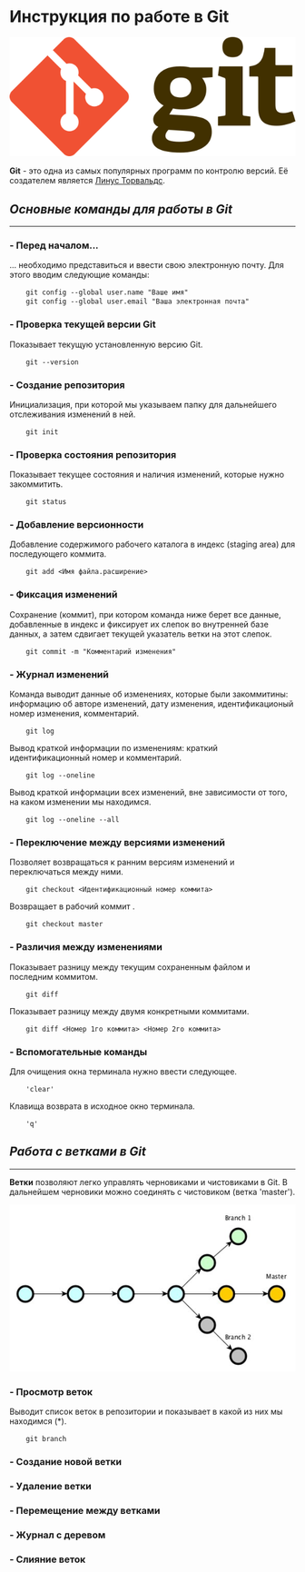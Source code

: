 # **Инструкция по работе в Git**

![Логотип Git](git.png)

**Git** - это одна из самых популярных программ по контролю версий. Её создателем является [Линус Торвальдс](https://ru.wikipedia.org/wiki/%D0%A2%D0%BE%D1%80%D0%B2%D0%B0%D0%BB%D1%8C%D0%B4%D1%81,_%D0%9B%D0%B8%D0%BD%D1%83%D1%81).

## *Основные команды для работы в Git*

---

### **- Перед началом...**

... необходимо представиться и ввести свою электронную почту. Для этого вводим следующие команды:

        git config --global user.name "Ваше имя"
        git config --global user.email "Ваша электронная почта"

### **- Проверка текущей версии Git**

Показывает текущую установленную версию Git.

        git --version

### **- Создание репозитория**

Инициализация, при которой мы указываем папку для дальнейшего отслеживания изменений в ней.

        git init

### **- Проверка состояния репозитория**

Показывает текущее состояния и наличия изменений, которые нужно закоммитить.

        git status

### **- Добавление версионности**

Добавление содержимого рабочего каталога в индекс (staging area) для последующего коммита.

        git add <Имя файла.расширение>


### **- Фиксация изменений**

Сохранение (коммит), при котором команда ниже берет все данные, добавленные в индекс и фиксирует их слепок во внутренней базе данных, а затем сдвигает текущей указатель ветки на этот слепок.

        git commit -m "Комментарий изменения"

### **- Журнал изменений**

Команда выводит данные об изменениях, которые были закоммитины: информацию об авторе изменений, дату изменения, идентификационый номер изменения, комментарий.

        git log

Вывод краткой информации по изменениям: краткий идентификационный номер и комментарий.

        git log --oneline

Вывод краткой информации всех изменений, вне зависимости от того, на каком изменении мы находимся.

        git log --oneline --all

### **- Переключение между версиями изменений**

Позволяет возвращаться к ранним версиям изменений и переключаться между ними.

        git checkout <Идентификационный номер коммита>

Возвращает в рабочий коммит .

        git checkout master

### **- Различия между изменениями**

Показывает разницу между текущим сохраненным файлом и последним коммитом.

        git diff

Показывает разницу между двумя конкретными коммитами.

        git diff <Номер 1го коммита> <Номер 2го коммита>

### **- Вспомогательные команды**

Для очищения окна терминала нужно ввести следующее.

        'clear'

Клавища возврата в исходное окно терминала.

        'q'

## *Работа с ветками в Git* 
---

**Ветки** позволяют легко управлять черновиками и чистовиками в Git. В дальнейшем черновики можно соединять с чистовиком (ветка 'master').

![Пример ветвления](branches.jpeg)

### **- Просмотр веток**

Выводит список веток в репозитории и показывает в какой из них мы находимся (*).

        git branch

### **- Создание новой ветки**

### **- Удаление ветки**

### **- Перемещение между ветками**

### **- Журнал с деревом**

### **- Слияние веток**
